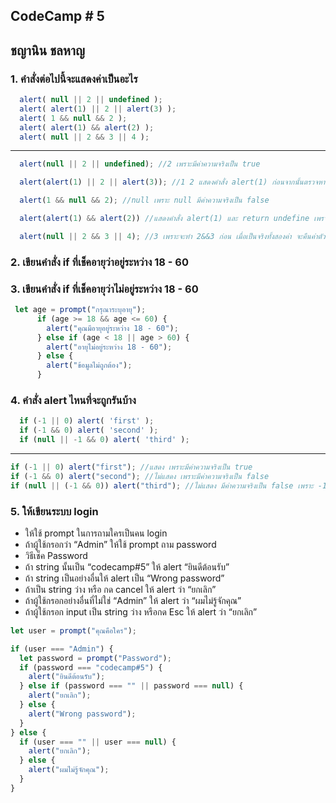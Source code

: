 ## CodeCamp # 5

## ชญานิน ชลหาญ

### 1. คำสั่งต่อไปนี้จะแสดงค่าเป็นอะไร

```javascript
  alert( null || 2 || undefined );
  alert( alert(1) || 2 || alert(3) );
  alert( 1 && null && 2 );
  alert( alert(1) && alert(2) );
  alert( null || 2 && 3 || 4 );
```

---

```javascript
  alert(null || 2 || undefined); //2 เพราะมีค่าความจริงเป็น true

  alert(alert(1) || 2 || alert(3)); //1 2 แสดงคำสั่ง alert(1) ก่อนจากนั้นตรวจหาความความจริงและได้ค่าความจริงเป็น false จากนั้น return 2 เพระามีค่าความจริงเป็น true

  alert(1 && null && 2); //null เพราะ null มีค่าความจริงเป็น false

  alert(alert(1) && alert(2)) //แสดงคำสั่ง alert(1) และ return undefine เพราะเป็นค่าของ alert(1)

  alert(null || 2 && 3 || 4); //3 เพราะจะทำ 2&&3 ก่อน เมื่อเป็นจริงทั้งสองค่า จะคืนค่าตัวสุดท้าย คือ 3 จากนั้น ทำ or เมื่อเจอค่าความจริงเป็น true จึง return 3
```

### 2. เขียนคำสั่ง if ที่เช็คอายุว่าอยู่ระหว่าง 18 - 60

### 3. เขียนคำสั่ง if ที่เช็คอายุว่าไม่อยู่ระหว่าง 18 - 60

```javascript
 let age = prompt("กรุณาระบุอายุ");
      if (age >= 18 && age <= 60) {
        alert("คุณมีอายุอยู่ระหว่าง 18 - 60");
      } else if (age < 18 || age > 60) {
        alert("อายุไม่อยู่ระหว่าง 18 - 60");
      } else {
        alert("ข้อมูลไม่ถูกต้อง");
      }
```

### 4. คำสั่ง alert ไหนที่จะถูกรันบ้าง

```javascript
  if (-1 || 0) alert( 'first' );
  if (-1 && 0) alert( 'second' );
  if (null || -1 && 0) alert( 'third' );
```

---

```javascript
if (-1 || 0) alert("first"); //แสดง เพราะมีค่าความจริงเป็น true
if (-1 && 0) alert("second"); //ไม่แสดง เพราะมีค่าความจริงเป็น false
if (null || (-1 && 0)) alert("third"); //ไม่แสดง มีค่าความจริงเป็น false เพราะ -1 && 0 จะทำก่อนและได้ค่าความจริงเป็น false จากนั้นเมื่อมา or กับ null ซึ่งจะได้ค่าความจริงเป็น false
```

### 5. ให้เขียนระบบ login

- ให้ใช้ prompt ในการถามใครเป็นคน login
- ถ้าผู้ใช้กรอกว่า “Admin” ให้ใช้ prompt ถาม password
- วิธีเช็ค Password
- ถ้า string นั้นเป็น “codecamp#5” ให้ alert “ยินดีต้อนรับ”
- ถ้า string เป็นอย่างอื่นให้ alert เป็น “Wrong password”
- ถ้าเป็น string ว่าง หรือ กด cancel ให้ alert ว่า “ยกเลิก”
- ถ้าผู้ใช้กรอกอย่างอื่นที่ไม่ใช่ “Admin” ให้ alert ว่า “ผมไม่รู้จักคุณ”
- ถ้าผู้ใช้กรอก input เป็น string ว่าง หรือกด Esc ให้ alert ว่า “ยกเลิก”

```javascript
let user = prompt("คุณคือใคร");

if (user === "Admin") {
  let password = prompt("Password");
  if (password === "codecamp#5") {
    alert("ยินดีต้อนรับ");
  } else if (password === "" || password === null) {
    alert("ยกเลิก");
  } else {
    alert("Wrong password");
  }
} else {
  if (user === "" || user === null) {
    alert("ยกเลิก");
  } else {
    alert("ผมไม่รู้จักคุณ");
  }
}
```
